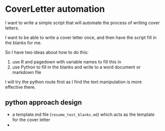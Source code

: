 
# CoverLetter automation

I want to write a simple script that will automate the process of writing cover letters.

I want to be able to write a cover letter once, and then have the script fill in the blanks for me.

So I have two ideas about how to do this:
1. use R and pagedown with variable names to fill this in
2. use Python to fill in the blanks and write to a word document or markdown file

I will try the python route first as I find the text manipulation is more effective there.

## python approach design

- a template.md file (`resume_text_blanks.md`) which acts as the template for the cover letter
- 

